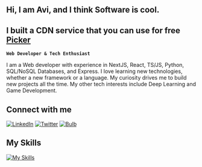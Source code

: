 ## Hi, I am Avi, and I think Software is cool.

## I built a CDN service that you can use for free [Picker](https://www.pickercdn.com/)
**`Web Developer & Tech Enthusiast`**

I am a Web developer with experience in NextJS, React, TS/JS, Python, SQL/NoSQL Databases, and Express. I love learning new technologies, whether a new framework or a language. My curiosity drives me to build new projects all the time. My other tech interests include Deep Learning and Game Development. 

## Connect with me

[![LinkedIn](https://img.shields.io/badge/LinkedIn-%230077B5.svg?style=for-the-badge&logo=linkedin&logoColor=white)](https://www.linkedin.com/in/avi-banerjee)
[![Twitter](https://img.shields.io/badge/Twitter-%231DA1F2.svg?style=for-the-badge&logo=twitter&logoColor=white)](https://twitter.com/beretta_04)
[![Bulb](https://img.shields.io/badge/portfolio-grey.svg?style=for-the-badge&logo=vercel)](https://portfolio-y4l1.vercel.app/)

## My Skills
[![My Skills](https://skillicons.dev/icons?i=js,ts,python,react,vue,prisma,git,github,gitlab,bash,next,html,css,express,nodejs,mongodb,postgres,mysql,aws,redux,redis&perline=6)](https://skillicons.dev)
